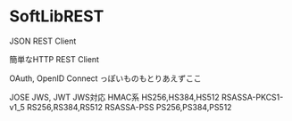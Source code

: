 # SoftLibREST
JSON REST Client

簡単なHTTP REST Client

OAuth, OpenID Connect っぽいものもとりあえずここ

JOSE JWS, JWT
JWS対応
  HMAC系 HS256,HS384,HS512
  RSASSA-PKCS1-v1_5 RS256,RS384,RS512
  RSASSA-PSS PS256,PS384,PS512
